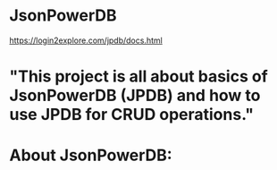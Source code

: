 # JsonPowerDB

https://login2explore.com/jpdb/docs.html

# "This project is all about basics of JsonPowerDB (JPDB) and how to use JPDB for CRUD operations."

# About JsonPowerDB:
